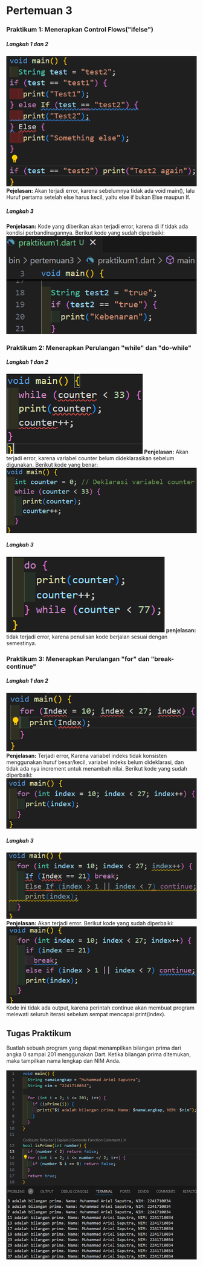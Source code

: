 # Pertemuan 3

### **Praktikum 1: Menerapkan Control Flows("ifelse")**

##### **Langkah 1 dan 2**
![](images/01.png)
**Pejelasan:** Akan terjadi error, karena sebelumnya tidak ada void main(), lalu Huruf pertama 
setelah else harus kecil, yaitu else if bukan Else maupun If. 

##### **Langkah 3**
**Penjelasan:** Kode yang diberikan akan terjadi error, karena di if tidak ada kondisi 
perbandinagannya. Berikut kode yang sudah diperbaiki:
![](images/02.png)

### **Praktikum 2: Menerapkan Perulangan "while" dan "do-while"**

##### **Langkah 1 dan 2**
![](images/03.png)
**Penjelasan:** Akan terjadi error, karena variabel counter belum dideklarasikan sebelum 
digunakan. Berikut kode yang benar:
![](images/04.png)

##### **Langkah 3**
![](images/05.png)
**penjelasan:** tidak terjadi error, karena penulisan kode berjalan sesuai dengan semestinya. 

### **Praktikum 3: Menerapkan Perulangan "for" dan "break-continue"**

##### **Langkah 1 dan 2**
![](images/06.png)
**Penjelasan:** Terjadi error, Karena variabel indeks tidak konsisten menggunakan huruf 
besar/kecil, variabel indeks belum dideklarasi, dan tidak ada nya increment untuk menambah 
nilai. Berikut kode yang sudah diperbaiki: 
![](images/07.png)

##### **Langkah 3**
![](images/08.png)
**Penjelasan:** Akan terjadi error. Berikut kode yang sudah diperbaiki:
![](images/09.png)
Kode ini tidak ada output, karena perintah continue akan membuat program melewati seluruh 
iterasi sebelum sempat mencapai print(index). 

## **Tugas Praktikum**
Buatlah sebuah program yang dapat menampilkan bilangan prima dari angka 0 sampai 201 
menggunakan Dart. Ketika bilangan prima ditemukan, maka tampilkan nama lengkap dan NIM 
Anda.
<br>
<br>
![](images/10.png)


